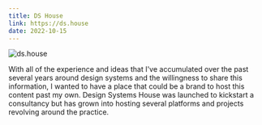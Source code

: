 ```yaml
---
title: DS House
link: https://ds.house
date: 2022-10-15
---
```


![ds.house](https://ds.house/og-image.png)

With all of the experience and ideas that I've accumulated over the past several years around design systems and the willingness to share this information, I wanted to have a place that could be a brand to host this content past my own. Design Systems House was launched to kickstart a consultancy but has grown into hosting several platforms and projects revolving around the practice.